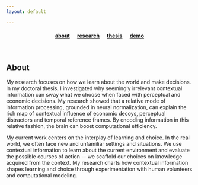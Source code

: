 ```yaml
---
layout: default

---
```


#### <center> <a href="https://atomsrivet.github.io/">about</a> &nbsp;&nbsp;&nbsp;&nbsp; <a href="https://www.psy.ox.ac.uk/people/tsvetomira-dumbalska">research</a> &nbsp;&nbsp;&nbsp;&nbsp; <a href="https://atomsrivet.github.io/thesis/">thesis</a> &nbsp;&nbsp;&nbsp;&nbsp; <a href="https://atomsrivet.github.io/effugium/">demo</a> 

<br>

## About 

My research focuses on how we learn about the world and make decisions. In my doctoral thesis, I investigated why seemingly irrelevant contextual information can sway what we choose when faced with perceptual and economic decisions. My research showed that a relative mode of information processing, grounded in neural normalization, can explain the rich map of contextual influence of economic decoys, perceptual distractors and temporal reference frames. By encoding information in this relative fashion, the brain can boost computational efficiency.

My current work centers on the interplay of learning and choice. In the real world, we often face new and unfamiliar settings and situations. We use contextual information to learn about the current environment and evaluate the possible courses of action -- we scaffold our choices on knowledge acquired from the context. My research charts how contextual information shapes learning and choice through experimentation with human volunteers and computational modeling.
